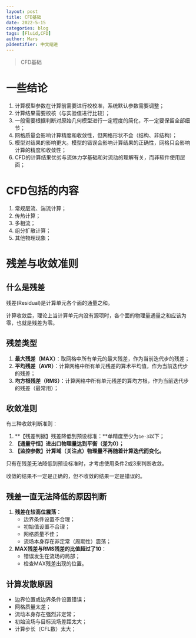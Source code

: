 ```yaml
---
layout: post
title: CFD基础
date: 2022-5-15
categories: blog
tags: [Fluid,CFD]
author: Mars
pIdentifier: 中文缩进
---
```


> CFD基础

# 一些结论

1. 计算模型参数在计算前需要进行校校准，系统默认参数需要调整；
2. 计算结果需要校核（与实验值进行比较）；
3. 一般需要根据判断对原始几何模型进行一定程度的简化，不一定要保留全部细节；
4. 网格质量会影响计算精度和收敛性，但网格形状不会（结构、非结构）；
5. 模型对结果的影响更大。模型的错误会影响计算结果的正确性，网格只会影响计算的精度和收敛性；
6. CFD的计算结果优劣与流体力学基础和对流动的理解有关，而非软件使用层面；

# CFD包括的内容

1. 常规层流、湍流计算；
2. 传热计算；
3. 多相流；
4. 组分扩散计算；
5. 其他物理现象；

# 残差与收敛准则
## 什么是残差

残差(Residual)是计算单元各个面的通量之和。

计算收敛后，理论上当计算单元内没有源项时，各个面的物理量通量之和应该为零，也就是残差为零。

## 残差类型

1. **最大残差（MAX）**：取网格中所有单元的最大残差，作为当前迭代步的残差；
2. **平均残差（AVR）**：计算网格中所有单元残差的算术平均值，作为当前迭代步的残差；
3. **均方根残差（RMS）**：计算网格中所有单元残差的算均方根，作为当前迭代步的残差（最常用）；

## 收敛准则

有三种收敛判断准则：

1. **【残差判据】残差降低到预设标准：**单精度至少为`1e-3`以下；
2. **【通量守恒】进出口物理量达到平衡（差为0）；**
3. **【监控参数】计算域（关注点）物理量不再随着计算迭代而变化。**

只有在残差无法降低到预设标准时，才考虑使用条件2或3来判断收敛。

收敛的结果不一定是正确的，但不收敛的结果一定是错误的。

## 残差一直无法降低的原因判断

1. **残差在较高位震荡：** 
   - 边界条件设置不合理；
   - 初始值设置不合理；
   - 网格质量不佳；
   - 流场本身存在非定常（周期性）震荡；
2. **MAX残差与RMS残差的比值超过了10**：
   - 错误发生在流场的局部；
   - 检查MAX残差出现的位置。

## 计算发散原因

- 边界位置或边界条件设置错误；
- 网格质量太差；
- 流动本身存在强烈非定常；
- 初始流场与目标流场差距太大；
- 计算步长（CFL数）太大；




